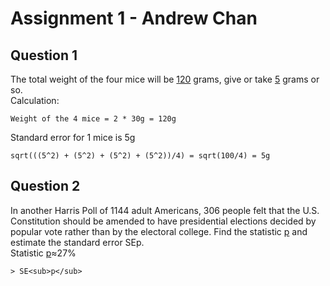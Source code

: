 # Assignment 1 - Andrew Chan
## Question 1
The total weight of the four mice will be <ins>120</ins> grams, give or take <ins>5</ins> grams or so.  
Calculation:
```
Weight of the 4 mice = 2 * 30g = 120g
```
Standard error for 1 mice is 5g
```
sqrt(((5^2) + (5^2) + (5^2) + (5^2))/4) = sqrt(100/4) = 5g
```

## Question 2
In another Harris Poll of 1144 adult Americans, 306 people felt that the U.S. Constitution should be amended to have presidential elections decided by popular vote rather than by the electoral college. Find the statistic <ins>p</ins> and estimate the standard error SEp.  
Statistic <ins>p</ins>≈27%
```
> SE<sub>p</sub>
```